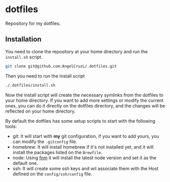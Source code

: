# dotfiles

Repository for my dotfiles.

## Installation

You need to clone the repository at your home directory and run the `install.sh` script.

```bash
git clone git@github.com:AngelCruzL/.dotfiles.git
```

Then you need to run the install script

```bash
./.dotfiles/install.sh
```

Now the install script will create the necessary symlinks from the dotfiles to your home directory. If you want to add more settings or modify the current ones, you can do it directly on the dotfiles directory, and the changes will be reflected on your home directory.

By default the dotfiles has some setup scripts to start with the following tools:

- git: It will start with **my** git configuration, if you want to add yours, you can modify the `.gitconfig` file.
- homebrew: It will install homebrew if it's not installed yet, and it will install the packages listed on the `Brewfile`.
- node: Using [fnm](https://github.com/Schniz/fnm) it will install the latest node version and set it as the default one.
- ssh: It will create some ssh keys and wil associate them with the Host defined on the `config/ssh/config` file.
